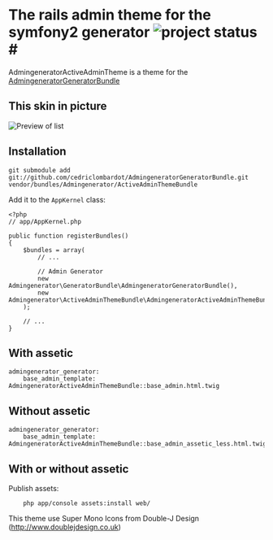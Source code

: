 # The rails admin theme for the symfony2 generator ![project status](http://stillmaintained.com/cedriclombardot/AdmingeneratorActiveAdminThemeBundle.png)#

AdmingeneratorActiveAdminTheme is a theme for the [AdmingeneratorGeneratorBundle](https://github.com/cedriclombardot/AdmingeneratorGeneratorBundle)

## This skin in picture

![Preview of list](https://github.com/cedriclombardot/AdmingeneratorActiveAdminThemeBundle/raw/master/Resources/doc/list-preview.png)

## Installation

````
git submodule add git://github.com/cedriclombardot/AdmingeneratorGeneratorBundle.git vendor/bundles/Admingenerator/ActiveAdminThemeBundle
````

Add it to the `AppKernel` class:

````
<?php
// app/AppKernel.php

public function registerBundles()
{
    $bundles = array(
        // ...

        // Admin Generator
        new Admingenerator\GeneratorBundle\AdmingeneratorGeneratorBundle(),
        new Admingenerator\ActiveAdminThemeBundle\AdmingeneratorActiveAdminThemeBundle(),
    );

    // ...
}
````

## With assetic

````
admingenerator_generator:
    base_admin_template: AdmingeneratorActiveAdminThemeBundle::base_admin.html.twig
````

## Without assetic

````
admingenerator_generator:
    base_admin_template: AdmingeneratorActiveAdminThemeBundle::base_admin_assetic_less.html.twig
````

## With or without assetic

Publish assets:

````
    php app/console assets:install web/
````

This theme use Super Mono Icons from Double-J Design (http://www.doublejdesign.co.uk)